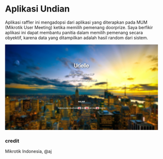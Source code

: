 # Aplikasi Undian
Aplikasi raffler ini mengadopsi dari aplikasi yang diterapkan pada MUM (Mikrotik User Meeting) ketika memilih pemenang doorprize. Saya berfikir  aplikasi ini dapat membantu panitia dalam memilih pemenang secara obyektif, karena data yang ditampilkan adalah hasil random dari sistem.

![Alt text](Screenshot_3.png "Screenshot")

### credit
Mikrotik Indonesia, @aj
